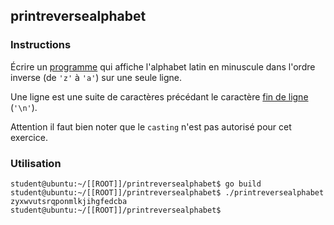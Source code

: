 ## printreversealphabet

### Instructions

Écrire un [programme](TODO-LINK) qui affiche l'alphabet latin en minuscule dans l'ordre inverse (de `'z'` à `'a'`) sur une seule ligne.

Une ligne est une suite de caractères précédant le caractère [fin de ligne](https://en.wikipedia.org/wiki/Newline) (`'\n'`).

Attention il faut bien noter que le `casting` n'est pas autorisé pour cet exercice.

### Utilisation

```console
student@ubuntu:~/[[ROOT]]/printreversealphabet$ go build
student@ubuntu:~/[[ROOT]]/printreversealphabet$ ./printreversealphabet
zyxwvutsrqponmlkjihgfedcba
student@ubuntu:~/[[ROOT]]/printreversealphabet$
```
